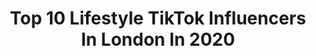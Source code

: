 ---
title: Top 10 Lifestyle TikTok Influencers In London In 2020
description: >-
  Find top lifestyle TikTok influencers in London in 2020. Most popular hashtags: #fyp #london #foryou #foryoupage.
platform: TikTok
hits: 31
text_top: See the most popular TikTok influencers on inBeat.
text_bottom: Our search engine holds 31 TikTok influencers like this in London, United Kingdom for you to pitch.
profiles:
  - username: "izzykatee"
    fullname: >-
      was: fl0werch1ld
    bio: >-
      changed name.. again ;)
    location: "United Kingdom"
    followers: 7156
    engagement: 3204
    commentsToLikes: 0.101521
    id: cka6r6h7jqbsh0i780xzv35eu
    verified: false
    hashtags: "#mylife, #uk, #glossier, #vlog"
  - username: "happymultani1"
    fullname: >-
      Happy Multani
    bio: >-
      SINGH👳🏻♂️TRUCKIE 🚚 🎂 14 OCT 🇵🇹🛫 🛬🇬🇧
    location: "United Kingdom"
    followers: 4461
    engagement: 801
    commentsToLikes: 0.043169
    id: ck80oc899gqrn0j78vig5hftb
    verified: false
    hashtags: "#hifination, #justforfun, #holidayszn, #tiktokuk"
  - username: "leefys_lifestyle"
    fullname: >-
      Leefy 🍂
    bio: >-
      🇮🇳 🇬🇧 L E E F Y 🇰🇷🇱🇰 📍: 🇬🇧 | 20 Follow my IG CEO of HUGS 🤗
    location: "United Kingdom"
    followers: 137800
    engagement: 970
    commentsToLikes: 0.022134
    id: ck8adc7bu51zh0j78al2sloce
    verified: false
    hashtags: "#koreanbbqlondon, #fyp, #foryou, #indian"
  - username: "dilmatharu"
    fullname: >-
      Dil Matharu
    bio: >-
      Make up Artist - INSTA & YOUTUBE CLICK ⬆️ 🇬🇧
    location: "United Kingdom"
    followers: 27200
    engagement: 430
    commentsToLikes: 0.062303
    id: ckbf8g56jz1d70j2385slkd8q
    verified: false
    hashtags: "#dilmatharubeauty, #sikhbrides, #malemua, #makeupartist"
  - username: "paulinagrabowska_"
    fullname: >-
      Paulina 
    bio: >-
      Hi all! Hope you like the videos and if you do follow my journey on my Instagram
    location: "United Kingdom"
    followers: 25100
    engagement: 1092
    commentsToLikes: 0.049361
    id: ckbkxiuy4tkxy0j23dc8lvtvh
    verified: false
    hashtags: "#ukblogger, #tiktok, #londonstyle, #uk"
  - username: "skinnydiplondon"
    fullname: >-
      skinnydiplondon
    bio: >-
      Lifestyle brand like no other. Designed in London 💕
    location: "United Kingdom"
    followers: 27800
    engagement: 1982
    commentsToLikes: 0.023842
    id: ckavl8u9quiov0j23bge9dzqi
    verified: true
    hashtags: "#bts, #viral, #fyp, #skinnydiplondon"
  - username: "lifestyle.maddy"
    fullname: >-
      maddy🤍
    bio: >-
      blm! GO FOLLOW MY INSTAGRAM! <3 biz- lifestyle.maddyy@gmail.com
    location: "United Kingdom"
    followers: 123400
    engagement: 2273
    commentsToLikes: 0.058750
    id: ckcv44if9opyg0j23k3p2peh0
    verified: false
    hashtags: "#summer, #morning, #uk, #fyp"
  - username: "jululululiet"
    fullname: >-
      juliet
    bio: >-
      19 london julululiet@milne.cc
    location: "United Kingdom"
    followers: 20200
    engagement: 1718
    commentsToLikes: 0.023829
    id: ck9f9rcbh82l00j78t6wrjgau
    verified: false
    hashtags: "#travel, #fyp, #tiktoklondon, #secretlondon"
  - username: "luxuryliving"
    fullname: >-
      The Luxury Living
    bio: >-
      The luxury lifestyle platform 📽 All original content 🤭
    location: "United Kingdom"
    followers: 372500
    engagement: 808
    commentsToLikes: 0.014466
    id: ckan17dh4u2xm0i78asnhe819
    verified: false
    hashtags: "#luxuryliving, #carsoftiktok, #foryou, #penthouse"
  - username: "lifestyle_lily7"
    fullname: >-
      Lifestyle_lily7
    bio: >-
      🇫🇷 🇬🇫 girl living in 🇬🇧 Here for fun 💃🏾🍾🎉 IG : lifestyle_lily
    location: "United Kingdom"
    followers: 3400
    engagement: 946
    commentsToLikes: 0.029928
    id: ckamm3wgfyu520i78jcuu7rpf
    verified: false
    hashtags: "#foryoupage, #foryou, #fyp, #houseoftiktok"
---